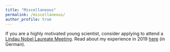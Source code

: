 ```yaml
---
title: "Miscellaneous"
permalink: /miscellaneous/
author_profile: true
---
```


If you are a highly motivated young scientist, consider applying to attend a [Lindau Nobel Laureate Meeting](https://www.lindau-nobel.org). Read about my experience in 2019 [here](https://uol.de/aktuelles/artikel/auf-ein-weissbier-mit-nobelpreistraegern-3466) (in German).